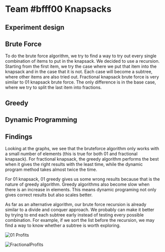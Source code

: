 # Team #bfff00 Knapsacks

## Experiment design

## Brute Force

To do the brute force algorithm, we try to find a way to try out every single combination of items to put in the knapsack. We decided to use a recursion. Starting from the first item, we try the case where we put that item into the knapsack and in the case that it is not. Each case will become a subtree, where other items are also tried out. Fractional knapsack brute force is very similar to 01 knapsack brute force. The only difference is in the base case, where we try to split the last item into fractions. 

## Greedy

## Dynamic Programming

## Findings

Looking at the graphs, we see that the bruteforce algorithm only works with a small number of elements (this is true for both 01 and fractional knapsack). For fractional knapsack, the greedy algorithm performs the best when it gives the right results with the least time, while the dynamic program method takes almost twice the time. 

For 01 knapsack, 01 greedy gives us some wrong results because that is the nature of greedy algorithm. Greedy algorithms also become slow when there is an increase in elements. This means dynamic programing not only gives correct results but also scales better. 

As far as an alternative algorithm, our brute force recursion is already similar to a divide and conquer approach. We probably can make it better by trying to end each subtree early instead of testing every possible combination. For example, if we sort the list before the recursion, we may find a way to know whether a subtree is worth exploring.


![01 Profits](https://user-images.githubusercontent.com/53946628/223330349-1cbe11d5-c0ac-452f-a09b-cafd72309688.png)


![FractionalProfits](https://user-images.githubusercontent.com/53946628/223330381-a4e31b69-5cda-440a-b9f1-05465ff3e9d7.png)
